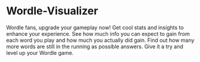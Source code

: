 # Wordle-Visualizer
Wordle fans, upgrade your gameplay now! Get cool stats and insights to enhance your experience. See how much info you can expect to gain from each word you play and how much you actually did gain. Find out how many more words are still in the running as possible answers. Give it a try and level up your Wordle game.
